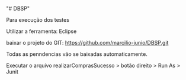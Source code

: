 "# DBSP" 

Para execução dos testes

Utilizar a ferramenta: Eclipse

baixar o projeto do GIT: https://github.com/marcilio-junio/DBSP.git

Todas as penndencias vão se baixadas automaticamente.

Executar o arquivo realizarComprasSucesso > botão direito > Run As > Junit